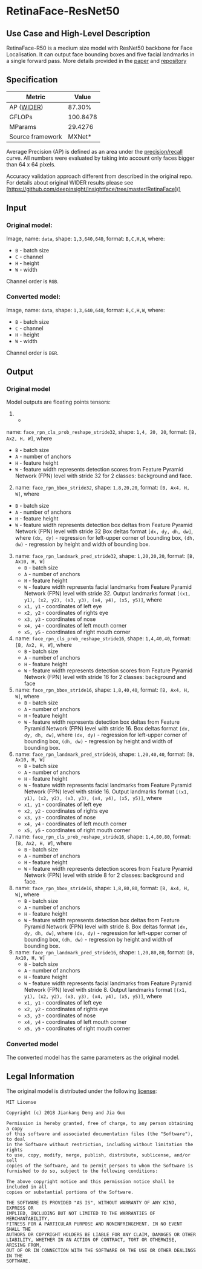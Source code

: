 # RetinaFace-ResNet50

## Use Case and High-Level Description
RetinaFace-R50 is a medium size model with ResNet50 backbone for Face Localisation. It can output face bounding boxes and five facial landmarks in a single forward pass. More details provided in the [paper](https://arxiv.org/abs/1905.00641) and [repository](https://github.com/deepinsight/insightface/tree/master/RetinaFace)

## Specification

| Metric                                                        | Value                   |
|---------------------------------------------------------------|-------------------------|
| AP ([WIDER](http://mmlab.ie.cuhk.edu.hk/projects/WIDERFace/)) | 87.30%                  |
| GFLOPs                                                        | 100.8478                |
| MParams                                                       | 29.4276                 |
| Source framework                                              | MXNet\*                 |

Average Precision (AP) is defined as an area under the
[precision/recall](https://en.wikipedia.org/wiki/Precision_and_recall)
curve. All numbers were evaluated by taking into account only faces bigger than
64 x 64 pixels.

Accuracy validation approach different from described in the original repo.
For details about original WIDER results please see [https://github.com/deepinsight/insightface/tree/master/RetinaFace]()

## Input

### Original model:
Image, name: `data`,  shape: `1,3,640,640`, format: `B,C,H,W`, where:

- `B` - batch size
- `C` - channel
- `H` - height
- `W` - width

Channel order is `RGB`.

### Converted model:
Image, name: `data`,  shape: `1,3,640,640`, format: `B,C,H,W`, where:

- `B` - batch size
- `C` - channel
- `H` - height
- `W` - width

Channel order is `BGR`.

## Output

### Original model
Model outputs are floating points tensors:
1.  -
name: `face_rpn_cls_prob_reshape_stride32`, shape: `1,4, 20, 20`, format: `[B, Ax2, H, W]`, where
   - `B` - batch size
   - `A` - number of anchors
   - `H` - feature height
   - `W` - feature width
   represents detection scores from Feature Pyramid Network (FPN) level with stride 32 for 2 classes: background and face.
2.  name: `face_rpn_bbox_stride32`,  shape: `1,8,20,20`, format: `[B, Ax4, H, W]`, where
   - `B` - batch size
   - `A` - number of anchors
   - `H` - feature height
   - `W` - feature width
   represents detection box deltas from Feature Pyramid Network (FPN) level with stride 32
   Box deltas format `[dx, dy, dh, dw]`, where `(dx, dy)` - regression for left-upper corner of bounding box,
   `(dh, dw)` - regression by height and width of bounding box.
3. name: `face_rpn_landmark_pred_stride32`, shape: `1,20,20,20`, format: `[B, Ax10, H, W]`
   - `B` - batch size
   - `A` - number of anchors
   - `H` - feature height
   - `W` - feature width
   represents facial landmarks from Feature Pyramid Network (FPN) level with stride 32.
   Output landmarks format `[(x1, y1), (x2, y2), (x3, y3), (x4, y4), (x5, y5)]`, where
   - `x1, y1` - coordinates of left eye
   - `x2, y2` - coordinates of rights eye
   - `x3, y3` - coordinates of nose
   - `x4, y4` - coordinates of left mouth corner
   - `x5, y5` - coordinates of right mouth corner
4. name: `face_rpn_cls_prob_reshape_stride16`, shape: `1,4,40,40`, format: `[B, Ax2, H, W]`, where
   - `B` - batch size
   - `A` - number of anchors
   - `H` - feature height
   - `W` - feature width
   represents detection scores from Feature Pyramid Network (FPN) level with stride 16 for 2 classes: background and face
5. name: `face_rpn_bbox_stride16`,  shape: `1,8,40,40`, format: `[B, Ax4, H, W]`, where
   - `B` - batch size
   - `A` - number of anchors
   - `H` - feature height
   - `W` - feature width
   represents detection box deltas from Feature Pyramid Network (FPN) level with stride 16.
   Box deltas format `[dx, dy, dh, dw]`, where `(dx, dy)` - regression for left-upper corner of bounding box,
   `(dh, dw)` - regression by height and width of bounding box.
6. name: `face_rpn_landmark_pred_stride16`, shape: `1,20,40,40`, format: `[B, Ax10, H, W]`
   - `B` - batch size
   - `A` - number of anchors
   - `H` - feature height
   - `W` - feature width
   represents facial landmarks from Feature Pyramid Network (FPN) level with stride 16.
   Output landmarks format `[(x1, y1), (x2, y2), (x3, y3), (x4, y4), (x5, y5)]`, where
   - `x1, y1` - coordinates of left eye
   - `x2, y2` - coordinates of rights eye
   - `x3, y3` - coordinates of nose
   - `x4, y4` - coordinates of left mouth corner
   - `x5, y5` - coordinates of right mouth corner
7. name: `face_rpn_cls_prob_reshape_stride16`, shape: `1,4,80,80`, format: `[B, Ax2, H, W]`, where
   - `B` - batch size
   - `A` - number of anchors
   - `H` - feature height
   - `W` - feature width
   represents detection scores from Feature Pyramid Network (FPN) level with stride 8 for 2 classes: background and face.
8. name: `face_rpn_bbox_stride16`,  shape: `1,8,80,80`, format: `[B, Ax4, H, W]`, where
   - `B` - batch size
   - `A` - number of anchors
   - `H` - feature height
   - `W` - feature width
   represents detection box deltas from Feature Pyramid Network (FPN) level with stride 8.
   Box deltas format `[dx, dy, dh, dw]`, where `(dx, dy)` - regression for left-upper corner of bounding box,
   `(dh, dw)` - regression by height and width of bounding box.
9. name: `face_rpn_landmark_pred_stride16`, shape: `1,20,80,80`, format: `[B, Ax10, H, W]`
   - `B` - batch size
   - `A` - number of anchors
   - `H` - feature height
   - `W` - feature width
   represents facial landmarks from Feature Pyramid Network (FPN) level with stride 8.
   Output landmarks format `[(x1, y1), (x2, y2), (x3, y3), (x4, y4), (x5, y5)]`, where
   - `x1, y1` - coordinates of left eye
   - `x2, y2` - coordinates of rights eye
   - `x3, y3` - coordinates of nose
   - `x4, y4` - coordinates of left mouth corner
   - `x5, y5` - coordinates of right mouth corner
### Converted model
The converted model has the same parameters as the original model.

## Legal Information

The original model is distributed under the following
[license](https://raw.githubusercontent.com/deepinsight/insightface/master/LICENSE):

```
MIT License

Copyright (c) 2018 Jiankang Deng and Jia Guo

Permission is hereby granted, free of charge, to any person obtaining a copy
of this software and associated documentation files (the "Software"), to deal
in the Software without restriction, including without limitation the rights
to use, copy, modify, merge, publish, distribute, sublicense, and/or sell
copies of the Software, and to permit persons to whom the Software is
furnished to do so, subject to the following conditions:

The above copyright notice and this permission notice shall be included in all
copies or substantial portions of the Software.

THE SOFTWARE IS PROVIDED "AS IS", WITHOUT WARRANTY OF ANY KIND, EXPRESS OR
IMPLIED, INCLUDING BUT NOT LIMITED TO THE WARRANTIES OF MERCHANTABILITY,
FITNESS FOR A PARTICULAR PURPOSE AND NONINFRINGEMENT. IN NO EVENT SHALL THE
AUTHORS OR COPYRIGHT HOLDERS BE LIABLE FOR ANY CLAIM, DAMAGES OR OTHER
LIABILITY, WHETHER IN AN ACTION OF CONTRACT, TORT OR OTHERWISE, ARISING FROM,
OUT OF OR IN CONNECTION WITH THE SOFTWARE OR THE USE OR OTHER DEALINGS IN THE
SOFTWARE.
```
